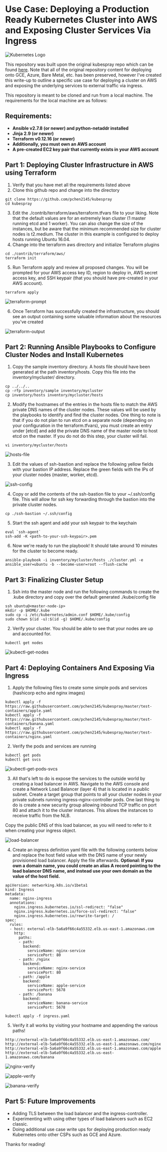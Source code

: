 # Use Case: Deploying a Production Ready Kubernetes Cluster into AWS and Exposing Cluster Services Via Ingress

![Kubernetes Logo](https://raw.githubusercontent.com/kubernetes-sigs/kubespray/master/docs/img/kubernetes-logo.png)

This repository was built upon the original kubespray repo which can be found [here](https://github.com/kubernetes-sigs/kubespray). Note that all of the original repository content for deploying onto GCE, Azure, Bare Metal, etc. has been preserved, however I've created this write-up to outline a specific use case for deploying a cluster on AWS and exposing the underlying services to external traffic via ingress. 

This repository is meant to be cloned and run from a local machine. The requirements for the local machine are as follows:

## Requirements:
- **Ansible v2.7.8 (or newer) and python-netaddr installed**
- **Jinja 2.9 (or newer)**
- **Terraform v0.12.16 (or newer)**
- **Additionally, you must own an AWS account**
- **A pre-created EC2 key pair that currently exists in your AWS account**

## Part 1: Deploying Cluster Infrastructure in AWS using Terraform
1. Verify that you have met all the requirements listed above
2. Clone this github repo and change into the directory
```
git clone https://github.com/pchen2145/kubespray
cd kubespray
```
3. Edit the ./contrib/terraform/aws/terraform.tfvars file to your liking. Note that the default values are for an extremely lean cluster (1 master running etcd and 1 worker). You can also change the size of the instances, but be aware that the minimum recommended size for cluster nodes is t2.medium. The cluster in this example is configured to deploy hosts running Ubuntu 16.04.
4. Change into the terraform aws directory and initialize Terraform plugins
```
cd ./contrib/terraform/aws/
terraform init
```
5. Run Terraform apply and review all proposed changes. You will be prompted for your AWS access key ID, region to deploy in, AWS secret access key, and SSH keypair (that you should have pre-created in your AWS account).
```
terraform apply
```
![terraform-prompt](./images/terraform-prompt.jpg)

6. Once Terraform has successfully created the infrastructure, you should see an output containing some valuable information about the resources you've created

![terraform-output](./images/terraform-output.jpg)

## Part 2: Running Ansible Playbooks to Configure Cluster Nodes and Install Kubernetes 
1. Copy the sample inventory directory. A hosts file should have been generated at the path inventory/hosts. Copy this file into the inventory/mycluster/ directory. 
```
cp ../../..
cp -rfp inventory/sample inventory/mycluster
cp inventory/hosts inventory/mycluster/hosts
```
2. Modify the hostnames of the entries in the hosts file to match the AWS private DNS names of the cluster nodes. These values will be used by the playbooks to identify and find the cluster nodes. One thing to note is that if you do not plan to run etcd on a separate node (depending on your configuration in the terraform.tfvars), you must create an entry under [etcd] and add the private DNS name of the master node to host etcd on the master. If you do not do this step, your cluster will fail.
```
vi inventory/mycluster/hosts
```
![hosts-file](./images/hosts-file.jpg)

3. Edit the values of ssh-bastion and replace the following yellow fields with your bastion IP address. Replace the green fields with the IPs of your cluster nodes (master, worker, etcd).

![ssh-config](./images/ssh-config.jpg)

4. Copy or add the contents of the ssh-bastion file to your ~/.ssh/config file. This will allow for ssh key forwarding through the bastion into the private cluster nodes.
```
cp ./ssh-bastion ~/.ssh/config
```
5. Start the ssh agent and add your ssh keypair to the keychain
```
eval `ssh-agent`
ssh-add -K <path-to-your-ssh-keypair>.pem
```
6. Now we're ready to run the playbook! It should take around 10 minutes for the cluster to become ready.
```
ansible-playbook -i inventory/mycluster/hosts ./cluster.yml -e ansible_user=ubuntu -b --become-user=root --flush-cache
```

## Part 3: Finalizing Cluster Setup
1. Ssh into the master node and run the following commands to create the .kube directory and copy over the default generated ./kube/config file
```
ssh ubuntu@<master-node-ip>
mkdir -p $HOME/.kube
sudo cp -i /etc/kubernetes/admin.conf $HOME/.kube/config
sudo chown $(id -u):$(id -g) $HOME/.kube/config
```
2. Verify your cluster. You should be able to see that your nodes are up and accounted for.
```
kubectl get nodes
```

![kubectl-get-nodes](./images/kubectl-get-nodes.jpg)

## Part 4: Deploying Containers And Exposing Via Ingress
1. Apply the following files to create some simple pods and services (hashicorp echo and nginx images)
```
kubectl apply -f https://raw.githubusercontent.com/pchen2145/kubespray/master/test-containers/apple.yaml
kubectl apply -f https://raw.githubusercontent.com/pchen2145/kubespray/master/test-containers/banana.yaml
kubectl apply -f https://raw.githubusercontent.com/pchen2145/kubespray/master/test-containers/nginx.yaml
```
2. Verify the pods and services are running
```
kubectl get pods
kubectl get svcs
```

![kubectl-get-pods-svcs](./images/kubectl-get-pods-svcs.jpg)

3. All that's left to do is expose the services to the outside world by creating a load balancer in AWS. Navigate to the AWS console and create a Network Load Balancer (layer 4) that is located in a public subnet. Create a target group that points to all your cluster nodes in your private subnets running ingress-nginx-controller pods. One last thing to do is create a new security group allowing inbound TCP traffic on port 80 and attach it to the cluster instances. This allows the instances to receive traffic from the NLB.

Copy the public DNS of this load balancer, as you will need to refer to it when creating your ingress object.

![load-balancer](./images/load-balancer.jpg)

4. Create an ingress definition yaml file with the following contents below and replace the host field value with the DNS name of your newly provisioned load balancer. Apply the file afterwards.  **Optional: If you own a domain name, you could create an alias A record pointing to the load balancer DNS name, and instead use your own domain as the value of the host field.**
```
apiVersion: networking.k8s.io/v1beta1
kind: Ingress
metadata:
  name: nginx-ingress
  annotations:
    nginx.ingress.kubernetes.io/ssl-redirect: "false"
    nginx.ingress.kubernetes.io/force-ssl-redirect: "false"
    nginx.ingress.kubernetes.io/rewrite-target: /
spec:
  rules:
  - host: external-elb-5a6a9f66c4a55332.elb.us-east-1.amazonaws.com 
    http:
      paths:
      - path: 
        backend:
          serviceName: nginx-service 
          servicePort: 80
      - path: /nginx 
        backend:
          serviceName: nginx-service 
          servicePort: 80
      - path: /apple
        backend:
          serviceName: apple-service 
          servicePort: 5678 
      - path: /banana
        backend:
          serviceName: banana-service 
          servicePort: 5678
```
```
kubectl apply -f ingress.yaml
```

5. Verify it all works by visiting your hostname and appending the various paths!
```
http://external-elb-5a6a9f66c4a55332.elb.us-east-1.amazonaws.com/
http://external-elb-5a6a9f66c4a55332.elb.us-east-1.amazonaws.com/nginx
http://external-elb-5a6a9f66c4a55332.elb.us-east-1.amazonaws.com/apple
http://external-elb-5a6a9f66c4a55332.elb.us-east-1.amazonaws.com/banana
```
![nginx-verify](./images/nginx-verify.jpg)

![apple-verify](./images/apple-verify.jpg)

![banana-verify](./images/banana-verify.jpg)

## Part 5: Future Improvements
- Adding TLS between the load balancer and the ingress-controller.
- Experimenting with using other types of load balancers such as EC2 classic.
- Doing additional use case write ups for deploying production ready Kubernetes onto other CSPs such as GCE and Azure.

Thanks for reading!
